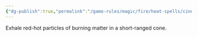 ```yaml
---
{"dg-publish":true,"permalink":"/game-rules/magic/fire/heat-spells/cinderbreath/"}
---
```


Exhale red-hot particles of burning matter in a short-ranged cone.